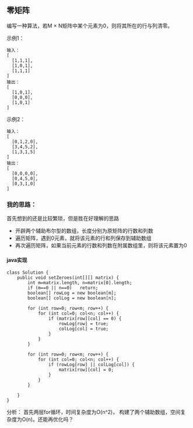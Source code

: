 ## 零矩阵
编写一种算法，若M × N矩阵中某个元素为0，则将其所在的行与列清零。

示例1：
```
输入：
[
  [1,1,1],
  [1,0,1],
  [1,1,1]
]
输出：
[
  [1,0,1],
  [0,0,0],
  [1,0,1]
]
```
示例2：
```
输入：
[
  [0,1,2,0],
  [3,4,5,2],
  [1,3,1,5]
]
输出：
[
  [0,0,0,0],
  [0,4,5,0],
  [0,3,1,0]
]
```

### 我的思路：  
首先想到的还是比较繁琐，但是胜在好理解的思路  
-  开辟两个辅助布尔型的数组，长度分别为原矩阵的行数和列数
-  遍历矩阵，遇到0元素，就将该元素的行和列保存到辅助数组  
-  再次遍历矩阵，如果当前元素的行数和列数在附属数组里，则将该元素置为0  
#### java实现  
```
class Solution {
    public void setZeroes(int[][] matrix) {
        int m=matrix.length, n=matrix[0].length;
        if (m==0 || n==0)   return;
        boolean[] rowLog = new boolean[m];
        boolean[] colLog = new boolean[n];

        for (int row=0; row<m; row++) {
            for (int col=0; col<n; col++) {
                if (matrix[row][col] == 0) {
                    rowLog[row] = true;
                    colLog[col] = true;
                }
            }
        }

        for (int row=0; row<m; row++) {
            for (int col=0; col<n; col++) {
                if (rowLog[row] || colLog[col]) {
                    matrix[row][col] = 0;
                }
            }
        }

    }
}
```

分析： 首先两层for循环，时间复杂度为O(n^2)， 构建了两个辅助数组，空间复杂度为O(n)。还能再优化吗？  
